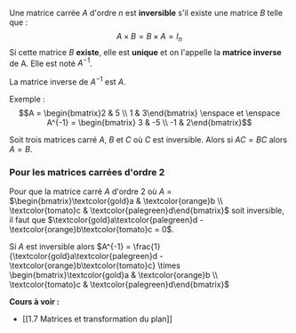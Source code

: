 Une matrice carrée $A$ d'ordre $n$ est **inversible** s'il existe une matrice $B$ telle que :
$$A \times B = B \times A = I_n$$
Si cette matrice $B$ **existe**, elle est **unique** et on l'appelle la **matrice inverse** de A. Elle est noté $A^{-1}$.

La matrice inverse de $A^{-1}$ est $A$.

Exemple :
$$A = \begin{bmatrix}2 & 5 \\ 1 & 3\end{bmatrix} \enspace et \enspace A^{-1} = \begin{bmatrix} 3 & -5 \\ -1 & 2\end{bmatrix}$$

Soit trois matrices carré $A$, $B$ et $C$ où $C$ est inversible. Alors si $AC = BC$ alors $A = B$.

### Pour les matrices carrées d'ordre 2 

Pour que la matrice carré $A$ d'ordre 2 où $A$ = $\begin{bmatrix}\textcolor{gold}a & \textcolor{orange}b \\ \textcolor{tomato}c & \textcolor{palegreen}d\end{bmatrix}$ soit inversible, il faut que $\textcolor{gold}a\textcolor{palegreen}d - \textcolor{orange}b\textcolor{tomato}c = 0$.

Si $A$ est inversible alors $A^{-1} = \frac{1}{\textcolor{gold}a\textcolor{palegreen}d - \textcolor{orange}b\textcolor{tomato}c} \times \begin{bmatrix}\textcolor{gold}a & \textcolor{orange}b \\ \textcolor{tomato}c & \textcolor{palegreen}d\end{bmatrix}$

**Cours à voir :**
- [[1.7 Matrices et transformation du plan]]